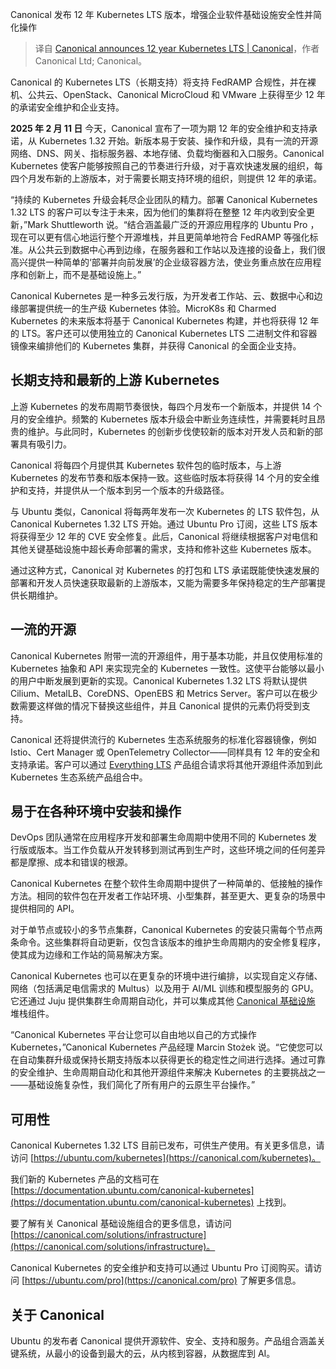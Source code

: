 
<!--
title: Canonical宣布12年的Kubernetes LTS
cover: https://ubuntu.com/wp-content/uploads/d18a/Kubernetes_12_year_LTS_featured_image.png
-->

Canonical 发布 12 年 Kubernetes LTS 版本，增强企业软件基础设施安全性并简化操作

> 译自 [Canonical announces 12 year Kubernetes LTS | Canonical](https://canonical.com/blog/12-year-lts-for-kubernetes)，作者 Canonical Ltd; Canonical。

Canonical 的 Kubernetes LTS（长期支持）将支持 FedRAMP 合规性，并在裸机、公共云、OpenStack、Canonical MicroCloud 和 VMware 上获得至少 12 年的承诺安全维护和企业支持。

**2025 年 2 月 11 日** 今天，Canonical 宣布了一项为期 12 年的安全维护和支持承诺，从 Kubernetes 1.32 开始。新版本易于安装、操作和升级，具有一流的开源网络、DNS、网关、指标服务器、本地存储、负载均衡器和入口服务。Canonical Kubernetes 使客户能够按照自己的节奏进行升级，对于喜欢快速发展的组织，每四个月发布新的上游版本，对于需要长期支持环境的组织，则提供 12 年的承诺。

“持续的 Kubernetes 升级会耗尽企业团队的精力。部署 Canonical Kubernetes 1.32 LTS 的客户可以专注于未来，因为他们的集群将在整整 12 年内收到安全更新，”Mark Shuttleworth 说。“结合涵盖最广泛的开源应用程序的 Ubuntu Pro ，现在可以更有信心地运行整个开源堆栈，并且更简单地符合 FedRAMP 等强化标准。从公共云到数据中心再到边缘，在服务器和工作站以及连接的设备上，我们很高兴提供一种简单的‘部署并向前发展’的企业级容器方法，使业务重点放在应用程序和创新上，而不是基础设施上。”

Canonical Kubernetes 是一种多云发行版，为开发者工作站、云、数据中心和边缘部署提供统一的生产级 Kubernetes 体验。MicroK8s 和 Charmed Kubernetes 的未来版本将基于 Canonical Kubernetes 构建，并也将获得 12 年的 LTS。客户还可以使用独立的 Canonical Kubernetes LTS 二进制文件和容器镜像来编排他们的 Kubernetes 集群，并获得 Canonical 的全面企业支持。

## 长期支持和最新的上游 Kubernetes

上游 Kubernetes 的发布周期节奏很快，每四个月发布一个新版本，并提供 14 个月的安全维护。频繁的 Kubernetes 版本升级会中断业务连续性，并需要耗时且昂贵的维护。与此同时，Kubernetes 的创新步伐使较新的版本对开发人员和新的部署具有吸引力。

Canonical 将每四个月提供其 Kubernetes 软件包的临时版本，与上游 Kubernetes 的发布节奏和版本保持一致。这些临时版本将获得 14 个月的安全维护和支持，并提供从一个版本到另一个版本的升级路径。

与 Ubuntu 类似，Canonical 将每两年发布一次 Kubernetes 的 LTS 软件包，从 Canonical Kubernetes 1.32 LTS 开始。通过 Ubuntu Pro 订阅，这些 LTS 版本将获得至少 12 年的 CVE 安全修复。此后，Canonical 将继续根据客户对电信和其他关键基础设施中超长寿命部署的需求，支持和修补这些 Kubernetes 版本。

通过这种方式，Canonical 对 Kubernetes 的打包和 LTS 承诺既能使快速发展的部署和开发人员快速获取最新的上游版本，又能为需要多年保持稳定的生产部署提供长期维护。

## 一流的开源

Canonical Kubernetes 附带一流的开源组件，用于基本功能，并且仅使用标准的 Kubernetes 抽象和 API 来实现完全的 Kubernetes 一致性。这使平台能够以最小的用户中断发展到更新的实现。Canonical Kubernetes 1.32 LTS 将默认提供 Cilium、MetalLB、CoreDNS、OpenEBS 和 Metrics Server。客户可以在极少数需要这样做的情况下替换这些组件，并且 Canonical 提供的元素仍将受到支持。

Canonical 还将提供流行的 Kubernetes 生态系统服务的标准化容器镜像，例如 Istio、Cert Manager 或 OpenTelemetry Collector——同样具有 12 年的安全和支持承诺。客户可以通过 [Everything LTS](https://canonical.com/blog/canonical-offers-12-year-lts-for-any-open-source-docker-image) 产品组合请求将其他开源组件添加到此 Kubernetes 生态系统产品组合中。

## 易于在各种环境中安装和操作

DevOps 团队通常在应用程序开发和部署生命周期中使用不同的 Kubernetes 发行版或版本。当工作负载从开发转移到测试再到生产时，这些环境之间的任何差异都是摩擦、成本和错误的根源。

Canonical Kubernetes 在整个软件生命周期中提供了一种简单的、低接触的操作方法。相同的软件包在开发者工作站环境、小型集群，甚至更大、更复杂的场景中提供相同的 API。

对于单节点或较小的多节点集群，Canonical Kubernetes 的安装只需每个节点两条命令。这些集群将自动更新，仅包含该版本的维护生命周期内的安全修复程序，使其成为边缘和工作站的简易解决方案。

Canonical Kubernetes 也可以在更复杂的环境中进行编排，以实现自定义存储、网络（包括满足电信需求的 Multus）以及用于 AI/ML 训练和模型服务的 GPU。它还通过 Juju 提供集群生命周期自动化，并可以集成其他 [Canonical 基础设施](https://canonical.com/solutions/infrastructure) 堆栈组件。

“Canonical Kubernetes 平台让您可以自由地以自己的方式操作 Kubernetes，”Canonical Kubernetes 产品经理 Marcin Stożek 说。“它使您可以在自动集群升级或保持长期支持版本以获得更长的稳定性之间进行选择。通过可靠的安全维护、生命周期自动化和其他开源组件来解决 Kubernetes 的主要挑战之一——基础设施复杂性，我们简化了所有用户的云原生平台操作。”

## 可用性

Canonical Kubernetes 1.32 LTS 目前已发布，可供生产使用。有关更多信息，请访问 [https://ubuntu.com/kubernetes](https://canonical.com/kubernetes)。

我们新的 Kubernetes 产品的文档可在 [https://documentation.ubuntu.com/canonical-kubernetes](https://documentation.ubuntu.com/canonical-kubernetes) 上找到。

要了解有关 Canonical 基础设施组合的更多信息，请访问 [https://canonical.com/solutions/infrastructure](https://canonical.com/solutions/infrastructure)。

Canonical Kubernetes 的安全维护和支持可以通过 Ubuntu Pro 订阅购买。请访问 [https://ubuntu.com/pro](https://canonical.com/pro) 了解更多信息。

## 关于 Canonical

Ubuntu 的发布者 Canonical 提供开源软件、安全、支持和服务。产品组合涵盖关键系统，从最小的设备到最大的云，从内核到容器，从数据库到 AI。
